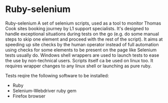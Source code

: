# Ruby-selenium

Ruby-selenium
A set of selenium scripts, used as a tool to monitor Thomas Cook sites booking journey by L1 support specialists. It's designed to handle exceptional situations during tests on the go (e.g. do some manual steps to skip one element and proceed with the rest of the script). It aims at speeding up site checks by the human operator instead of full automation using checks for some elements to be present on the page like Selenium tests usually do. Windows shell wrappers are used to launch tests to ease the use by non-technical users. Scripts itself ca be used on linux too. It requires wrapper changes to any linux shell or launching as pure ruby.

Tests reqire the following software to be installed:

- Ruby
- Selenium-Webdriver ruby gem
- Firefox browser
